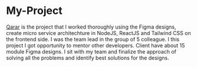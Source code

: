 # My-Project

[Qarar](qararpro.com) is the project that I worked thoroughly using the Figma designs, create micro service architechture in NodeJS, ReactJS and Tailwind CSS on the frontend side. 
I was the team lead in the group of 5 colleague. I this project I got opportunity to mentor other developers. 
Client have about 15 module Figma designs. I sit with my team and finalize the approach of solving all the problems and identify best solutions for the designs. 
